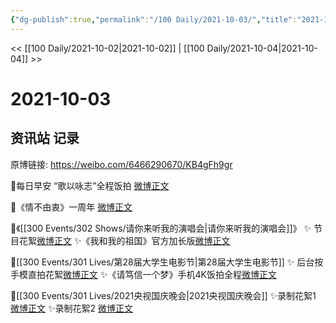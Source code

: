 ```yaml
---
{"dg-publish":true,"permalink":"/100 Daily/2021-10-03/","title":"2021-10-03","created":"2023-04-10T15:04:33.679+08:00","updated":"2023-04-10T15:04:58.368+08:00"}
---
```



<< [[100 Daily/2021-10-02\|2021-10-02]] | [[100 Daily/2021-10-04\|2021-10-04]] >>

# 2021-10-03

## 资讯站 记录

原博链接: https://weibo.com/6466290670/KB4gFh9gr

🌟每日早安
“歌以咏志”全程饭拍 [微博正文](https://m.weibo.cn/6466290670/4688135025593040)

🌟《情不由衷》一周年 [微博正文](https://m.weibo.cn/6466290670/4688305305945178)

🌟《[[300 Events/302 Shows/请你来听我的演唱会\|请你来听我的演唱会]]》
✨ 节目花絮[微博正文](https://m.weibo.cn/6466290670/4688268022775992)
✨《我和我的祖国》官方加长版[微博正文](https://m.weibo.cn/6466290670/4688171235543731)

🌟[[300 Events/301 Lives/第28届大学生电影节\|第28届大学生电影节]]
✨ 后台按手模直拍花絮[微博正文](https://m.weibo.cn/6466290670/4688185009115273)
✨《请笃信一个梦》手机4K饭拍全程[微博正文](https://m.weibo.cn/6466290670/4688158355360348)

🌟[[300 Events/301 Lives/2021央视国庆晚会\|2021央视国庆晚会]]
✨录制花絮1 [微博正文](https://m.weibo.cn/6466290670/4688175320795104)
✨录制花絮2 [微博正文](https://m.weibo.cn/6466290670/4688175672853633)
